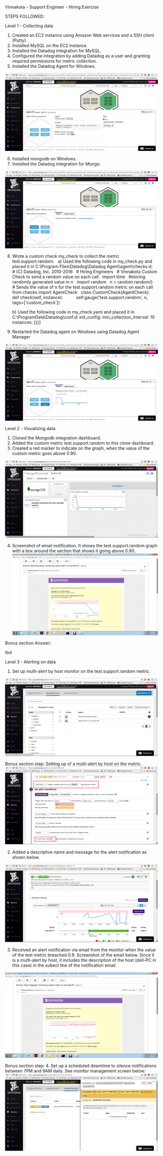 Vinnakota - Support Engineer - Hiring Exercise

STEPS FOLLOWED:

Level 1 - Collecting data
1. Created an EC2 instance using Amazon Web services and a SSH client (Putty).
2. Installed MySQL on the EC2 instance.
3. Installed the Datadog integration for MySQL.
4. Configured the integration by adding Datadog as a user and granting required permissions for metric collection.
5. Installed the Datadog Agent for Windows.

![alt text](https://github.com/madhulikavinnakota/hiring-engineers/blob/screenshots/Screenshot%20of%20host%20dell-PC%20%20on%20hostmap.png "Screenshot of host map with Windows and AWS")

6. Installed mongodb on Windows.
7. Installed the Datadog integration for Mongo.

![alt text](https://github.com/madhulikavinnakota/hiring-engineers/blob/screenshots/Mongo%20running%20on%20dell-PC.png "Screenshot of Mongo running on Windows host")

8. Wrote a custom check my_check to collect the metric test.support.random.
   a) Used the following code in my_check.py and placed it in C:\Program Files\Datadog\Datadog Agent\agent\checks.d:
   # (C) Datadog, Inc. 2010-2016
   # Hiring Engineers
   # Vinnakota Custom Check to send a random value on each call
   import time
   #storing randomly generated value in n
   import random
   n = random.random()
   # Sends the value of n for the test.support.random metric on each call
   from checks import AgentCheck
   class CustomCheck(AgentCheck):
       def check(self, instance):
           self.gauge('test.support.random', n, tags=['custom_check'])
           
   b) Used the following code in my_check.yaml and placed it in C:\ProgramData\Datadog\conf.d:
   init_config:
   min_collection_interval: 10
   instances:
         [{}]

9. Restarted the Datadog agent on Windows using Datadog Agent Manager

![alt text](https://github.com/madhulikavinnakota/hiring-engineers/blob/screenshots/Custom%20check%20metric%20test.support.random%20on%20windows%20host.png "Screenshot of test metric running on Windows host")

Level 2 - Visualizing data

1. Cloned the Mongodb integration dashboard.
2. Added the custom metric test.support.random to this clone dashboard.
3. Created a red marker to indicate on the graph, when the value of the custom metric goes above 0.90.

![alt text](https://github.com/madhulikavinnakota/hiring-engineers/blob/screenshots/Custom%20check%20metric%20on%20cloned%20dashboard.png "Screenshot of test metric on cloned dashboard")

4. Screenshot of email notification. It shows the test.support.random graph with a box around the section that shows it going above 0.90. 
![alt text](https://github.com/madhulikavinnakota/hiring-engineers/blob/screenshots/Notification%20email%20with%20red%20box%20on%20the%20graph.png "Email notification with graph highlighted in red")

Bonus section Answer:

tbd


Level 3 - Alerting on data
1. Set up multi-alert by host monitor on the test.support.random metric.

![alt text](https://github.com/madhulikavinnakota/hiring-engineers/blob/screenshots/Monitor%20set%20up%20on%20custom%20metric.png "Screenshot of monitor on test metric")

Bonus section step:
Setting up of a multi-alert by host on the metric.
![alt text](https://github.com/madhulikavinnakota/hiring-engineers/blob/screenshots/Setting%20up%20a%20multi-alert%20by%20host.png "Setting up a multi-alert by host on the monitor")

2. Added a descriptive name and message for the alert notification as shown below.

![alt text](https://github.com/madhulikavinnakota/hiring-engineers/blob/screenshots/Monitor%20set%20up%20on%20custom%20metric%202.png "Screenshot of descriptive monitor on test metric")

3. Received an alert notification via email from the monitor when the value of the test metric breached 0.9. Screenshot of the email below.
Since it is a multi-alert by host, it includes the description of the host (dell-PC in this case) in the subect line of the notification email.

![alt text](https://github.com/madhulikavinnakota/hiring-engineers/blob/screenshots/Notification%20email%20from%20monitor.png "Screenshot of notification email from the monitor on test metric")

Bonus section step:
4. Set up a scheduled downtime to silence notifications between 7PM and 9AM daily. See monitor management screen below:
![alt text](https://github.com/madhulikavinnakota/hiring-engineers/blob/screenshots/Scheduled%20downtime%20on%20monitor.png "Screenshot of scheduled downtime on the monitor")
